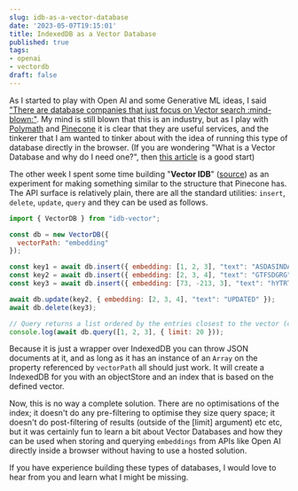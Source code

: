 ```yaml
---
slug: idb-as-a-vector-database
date: '2023-05-07T19:15:01'
title: IndexedDB as a Vector Database
published: true
tags:
- openai
- vectordb
draft: false
---
```


As I started to play with Open AI and some Generative ML ideas, I said ["There are database companies that just focus on Vector search :mind-blown:"](https://paul.kinlan.me/building-ask-paul/). My mind is still blown that this is an industry, but as I play with [Polymath](https://github.com/polymath-ai/polymath-ai) and [Pinecone](https://www.pinecone.io/) it is clear that they are useful services, and the tinkerer that I am wanted to tinker about with the idea of running this type of database directly in the browser. (If you are wondering "What is a Vector Database and why do I need one?", then [this article](https://www.pinecone.io/learn/vector-database/) is a good start)

The other week I spent some time building "**Vector IDB**" ([source](https://github.com/PaulKinlan/idb-vector)) as an experiment for making something similar to the structure that Pinecone has. The API surface is relatively plain, there are all the standard utilities: `insert`, `delete`, `update`, `query` and they can be used as follows.

```JavaScript
import { VectorDB } from "idb-vector";

const db = new VectorDB({
  vectorPath: "embedding"
});

const key1 = await db.insert({ embedding: [1, 2, 3], "text": "ASDASINDASDASZd" });
const key2 = await db.insert({ embedding: [2, 3, 4], "text": "GTFSDGRG" });
const key3 = await db.insert({ embedding: [73, -213, 3], "text": "hYTRTERFR" });

await db.update(key2, { embedding: [2, 3, 4], "text": "UPDATED" });
await db.delete(key3);

// Query returns a list ordered by the entries closest to the vector (cosine similarity)
console.log(await db.query([1, 2, 3], { limit: 20 }));
```

Because it is just a wrapper over IndexedDB you can throw JSON documents at it, and as long as it has an instance of an `Array` on the property referenced by `vectorPath` all should just work. It will create a IndexedDB for you with an objectStore and an index that is based on the defined vector.

Now, this is no way a complete solution. There are no optimisations of the index; it doesn't do any pre-filtering to optimise they size query space; it doesn't do post-filtering of results (outside of the \[limit\] argument) etc etc, but it was certainly fun to learn a bit about Vector Databases and how they can be used when storing and querying `embeddings` from APIs like Open AI directly inside a browser without having to use a hosted solution.

If you have experience building these types of databases, I would love to hear from you and learn what I might be missing.